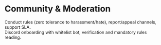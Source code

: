 # Community & Moderation
Conduct rules (zero tolerance to harassment/hate), report/appeal channels, support SLA.  
Discord onboarding with whitelist bot, verification and mandatory rules reading.
